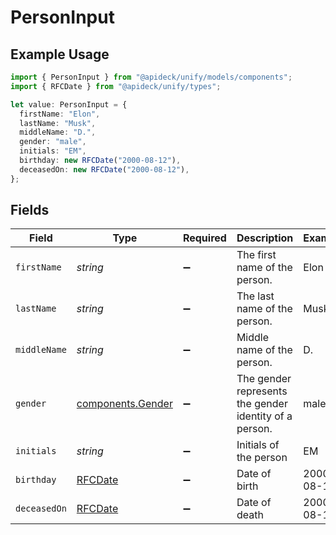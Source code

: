 # PersonInput

## Example Usage

```typescript
import { PersonInput } from "@apideck/unify/models/components";
import { RFCDate } from "@apideck/unify/types";

let value: PersonInput = {
  firstName: "Elon",
  lastName: "Musk",
  middleName: "D.",
  gender: "male",
  initials: "EM",
  birthday: new RFCDate("2000-08-12"),
  deceasedOn: new RFCDate("2000-08-12"),
};
```

## Fields

| Field                                                  | Type                                                   | Required                                               | Description                                            | Example                                                |
| ------------------------------------------------------ | ------------------------------------------------------ | ------------------------------------------------------ | ------------------------------------------------------ | ------------------------------------------------------ |
| `firstName`                                            | *string*                                               | :heavy_minus_sign:                                     | The first name of the person.                          | Elon                                                   |
| `lastName`                                             | *string*                                               | :heavy_minus_sign:                                     | The last name of the person.                           | Musk                                                   |
| `middleName`                                           | *string*                                               | :heavy_minus_sign:                                     | Middle name of the person.                             | D.                                                     |
| `gender`                                               | [components.Gender](../../models/components/gender.md) | :heavy_minus_sign:                                     | The gender represents the gender identity of a person. | male                                                   |
| `initials`                                             | *string*                                               | :heavy_minus_sign:                                     | Initials of the person                                 | EM                                                     |
| `birthday`                                             | [RFCDate](../../types/rfcdate.md)                      | :heavy_minus_sign:                                     | Date of birth                                          | 2000-08-12                                             |
| `deceasedOn`                                           | [RFCDate](../../types/rfcdate.md)                      | :heavy_minus_sign:                                     | Date of death                                          | 2000-08-12                                             |